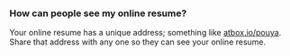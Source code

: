 
### How can people see my online resume? ###
Your online resume has a unique address; something like [atbox.io/pouya](https://atbox.io/pouya). Share that address with any one so they can see your online resume.
